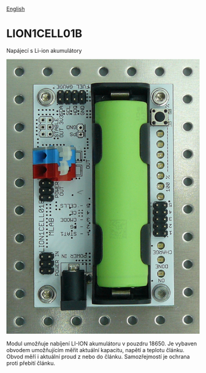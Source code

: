 
[English](./README.md)
<!--- module --->
# LION1CELL01B
<!--- Emodule --->

<!--- subtitle --->Napájecí s Li-ion akumulátory<!--- Esubtitle --->

![LION1CELL01B](DOC/SRC/img/LION1CELL01B_off_Big.jpg)

<!--- description --->Modul umožňuje nabíjení LI-ION akumulátoru v pouzdru 18650. Je vybaven obvodem umožňujícím měřit aktuální kapacitu, napětí a teplotu článku. Obvod měří i aktuální proud z nebo do článku. Samozřejmostí je ochrana proti přebití článku.<!--- Edescription --->
            